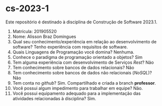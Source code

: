 # cs-2023-1
Este repositório é destinado à disciplina de Construção de Software 2023.1.

1. Matrícula: 201905520
2. Nome: Alisson Braz Domingues
3. Qual seu conhecimento/experiência em relação ao desenvolvimento de software? Tenho experiência com requisitos de software.
4. Quais Linguagens de Programação você domina? Nenhuma.
5. Conhece o paradigma de programação orientado a objetos? Sim
6. Tem alguma experiência com desenvolvimento de Serviços _Rest_? Não
7. Tem conhecimento sobre bancos de dados relacionais? Não
8. Tem conhecimento sobre bancos de dados não relacionais (_NoSQL_)? Não
9. Tem conta no _github_? Sim. Compartilhado e criada a branch **professor**.
10. Você possui algum impedimento para trabalhar em equipe? Não.
11. Você possui equipamento adequado para a implementação das atividades relacionadas à disciplina? Sim.
